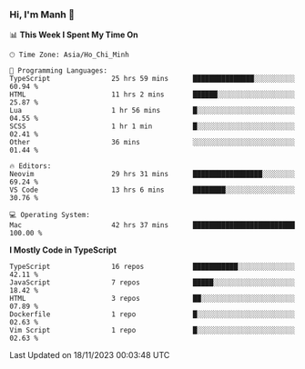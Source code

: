 ### Hi, I'm Manh 👋

<!--START_SECTION:waka-->
📊 **This Week I Spent My Time On** 

```text
🕑︎ Time Zone: Asia/Ho_Chi_Minh

💬 Programming Languages: 
TypeScript               25 hrs 59 mins      ███████████████░░░░░░░░░░   60.94 % 
HTML                     11 hrs 2 mins       ██████░░░░░░░░░░░░░░░░░░░   25.87 % 
Lua                      1 hr 56 mins        █░░░░░░░░░░░░░░░░░░░░░░░░   04.55 % 
SCSS                     1 hr 1 min          █░░░░░░░░░░░░░░░░░░░░░░░░   02.41 % 
Other                    36 mins             ░░░░░░░░░░░░░░░░░░░░░░░░░   01.44 % 

🔥 Editors: 
Neovim                   29 hrs 31 mins      █████████████████░░░░░░░░   69.24 % 
VS Code                  13 hrs 6 mins       ████████░░░░░░░░░░░░░░░░░   30.76 % 

💻 Operating System: 
Mac                      42 hrs 37 mins      █████████████████████████   100.00 % 
```

**I Mostly Code in TypeScript** 

```text
TypeScript               16 repos            ███████████░░░░░░░░░░░░░░   42.11 % 
JavaScript               7 repos             █████░░░░░░░░░░░░░░░░░░░░   18.42 % 
HTML                     3 repos             ██░░░░░░░░░░░░░░░░░░░░░░░   07.89 % 
Dockerfile               1 repo              █░░░░░░░░░░░░░░░░░░░░░░░░   02.63 % 
Vim Script               1 repo              █░░░░░░░░░░░░░░░░░░░░░░░░   02.63 % 
```




 Last Updated on 18/11/2023 00:03:48 UTC
<!--END_SECTION:waka-->
